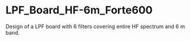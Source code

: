 # LPF_Board_HF-6m_Forte600
Design of a LPF board with 6 filters covering entire HF spectrum and 6 m band.
